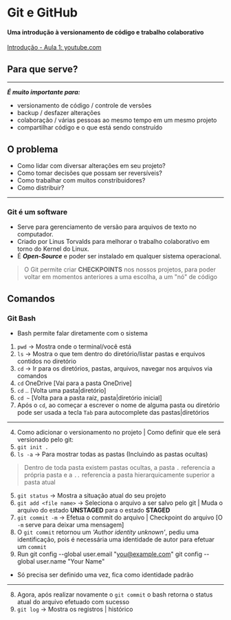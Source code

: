 # Git e GitHub
#### Uma introdução à versionamento de código e trabalho colaborativo
[Introdução - Aula 1: youtube.com](https://www.youtube.com/watch?v=napLViBKAtA&list=PLvlkVRRKOYFQ3cfYPjLeQ0KvrQ8bG5H11)

## Para que serve?
***
***É muito importante para:***

* versionamento de código / controle de versões
* backup / desfazer alterações
* colaboração / várias pessoas ao mesmo tempo em um mesmo projeto
* compartilhar código e o que está sendo construído

## O problema

- Como lidar com diversar alterações em seu projeto?
- Como tomar decisões que possam ser reversíveis?
- Como trabalhar com muitos constribuidores?
- Como distribuir?
---

### Git é um software
* Serve para gerenciamento de versão para arquivos de texto no computador.
* Criado por Linus Torvalds para melhorar o trabalho colaborativo em torno do Kernel do Linux.
* É **_Open-Source_** e poder ser instalado em qualquer sistema operacional.

> O Git permite criar **CHECKPOINTS** nos nossos projetos, para poder voltar em momentos anteriores a uma escolha, a um "nó" de código

## Comandos

### Git Bash 

* Bash permite falar diretamente com o sistema

1. `pwd` -> Mostra onde o terminal/você está
2. `ls` -> Mostra o que tem dentro do diretório/listar pastas e erquivos contidos no diretório
3. `cd` -> Ir para os diretórios, pastas, arquivos, navegar nos arquivos via comandos
  1. `cd` OneDrive [Vai para a pasta OneDrive]
  2. `cd` .. [Volta uma pasta|diretório]
  3. `cd ~` [Volta para a pasta raíz, pasta|diretório inicial]
  4. Após o `cd`, ao começar a escrever o nome de alguma pasta ou diretório pode ser usada a tecla `Tab` para autocomplete das pastas|diretórios
---
4. Como adicionar o versionamento no projeto | Como definir que ele será versionado pelo git:
  1. `git init .`
  2. `ls -a` -> Para mostrar todas as pastas (Incluindo as pastas ocultas)
  > Dentro de toda pasta existem pastas ocultas, a pasta `.` referencia a própria pasta e a `..` referencia a pasta hierarquicamente superior a pasta atual

5. `git status` -> Mostra a situação atual do seu projeto
6. `git add <file name>` -> Seleciona o arquivo a ser salvo pelo git | Muda o arquivo do estado **UNSTAGED** para o estado **STAGED**
7. `git commit -m` -> Efetua o commit do arquivo | Checkpoint do arquivo [O `-m` serve para deixar uma mensagem]
  1. O `git commit` retornou um _'Author identity unknown'_, pediu uma identificação, pois é necessária uma identidade de autor para efetuar um `commit`
  2. Run
git config --global user.email "you@example.com"
git config --global user.name "Your Name"
* Só precisa ser definido uma vez, fica como identidade padrão
---
8. Agora, após realizar novamente o `git commit` o bash retorna o status atual do arquivo efetuado com sucesso
9. `git log` -> Mostra os registros | histórico 
